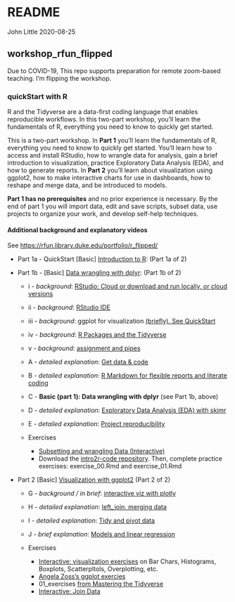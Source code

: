 README
================
John Little
2020-08-25

<!-- README.md is generated from README.Rmd. Please edit that file -->

## workshop\_rfun\_flipped

<!-- badges: start -->

<!-- badges: end -->

Due to COVID-19, This repo supports preparation for remote zoom-based
teaching. I’m flipping the workshop.

### quickStart with R

R and the Tidyverse are a data-first coding language that enables
reproducible workflows. In this two-part workshop, you’ll learn the
fundamentals of R, everything you need to know to quickly get started.

This is a two-part workshop. In **Part 1** you’ll learn the fundamentals
of R, everything you need to know to quickly get started. You’ll learn
how to access and install RStudio, how to wrangle data for analysis,
gain a brief introduction to visualization, practice Exploratory Data
Analysis (EDA), and how to generate reports. In **Part 2** you’ll learn
about visualization using ggplot2, how to make interactive charts for
use in dashboards, how to reshape and merge data, and be introduced to
models.

**Part 1 has no prerequisites** and no prior experience is necessary. By
the end of part 1 you will import data, edit and save scripts, subset
data, use projects to organize your work, and develop self-help
techniques.

#### Additional background and explanatory videos

See <https://rfun.library.duke.edu/portfolio/r_flipped/>

  - Part 1a - QuickStart \[Basic\] [Introduction to
    R](https://warpwire.duke.edu/w/pfYDAA/): (Part 1a of 2)

  - Part 1b - \[Basic\] [Data wrangling with
    dplyr](https://warpwire.duke.edu/w/6_YDAA/): (Part 1b of 2)
    
      - i - *background*: [RStudio: Cloud or download and run locally,
        or cloud versions](https://warpwire.duke.edu/w/p_YDAA/)
    
      - ii - *background*: [RStudio
        IDE](https://warpwire.duke.edu/w/wfYDAA/)
    
      - iii - *background*: ggplot for visualization [(briefly). See
        QuickStart](https://warpwire.duke.edu/w/pfYDAA/?start=520&end=598)
    
      - iv - *background*: [R Packages and the
        Tidyverse](https://warpwire.duke.edu/w/z_YDAA/)
    
      - v - *background*: [assignment and
        pipes](https://warpwire.duke.edu/w/4fYDAA/)
    
      - A - *detailed explanation*: [Get data &
        code](https://warpwire.duke.edu/w/s_YDAA/)
    
      - B - *detailed explanation*: [R Markdown for flexible reports and
        literate coding](https://warpwire.duke.edu/w/S_cDAA/)
    
      - C - **Basic (part 1): Data wrangling with dplyr** (see Part 1b,
        above)
    
      - D - *detailed explanation*: [Exploratory Data Analysis (EDA)
        with skimr](https://warpwire.duke.edu/w/jfcDAA/)
    
      - E - *detailed explanation*: [Project
        reproducibility](https://warpwire.duke.edu/w/q_YDAA/)
    
      - Exercises
        
          - [Subsetting and wrangling Data
            (Interactive)](https://rstudio.cloud/learn/primers/2)
          - Download the [intro2r-code
            repository](https://github.com/libjohn/intro2r-code). Then,
            complete practice exercises: exercise\_00.Rmd and
            exercise\_01.Rmd

  - Part 2 \[Basic\] [Visualization with
    ggplot2](https://warpwire.duke.edu/w/6_YDAA/) (Part 2 of 2)
    
      - G - *background / in brief*: [interactive viz with
        plotly](https://warpwire.duke.edu/w/80YEAA/?start=1632&end=1677)
    
      - H - *detailed explanation*: [left\_join. merging
        data](https://warpwire.duke.edu/w/ffcDAA/)
    
      - I - *detailed explanation*: [Tidy and pivot
        data](https://warpwire.duke.edu/w/g_cDAA/)
    
      - J - *brief explanation*: [Models and linear
        regression](https://warpwire.duke.edu/w/pfYDAA/?start=1170&end=1377)
    
      - Exercises
        
          - [Interactive: visualization
            exercises](https://rstudio.cloud/learn/primers/3) on Bar
            Chars, Histograms, Boxplots, Scatterpltols, Overplotting,
            etc.
          - [Angela Zoss’s ggplot
            exercies](https://github.com/data-and-visualization/ggplot2-S20)
          - 01\_exercises [from Mastering the
            Tidyverse](https://github.com/libjohn/workshop_ggplot2)
          - [Interactive: Join
            Data](https://rstudio.cloud/learn/primers/4)
